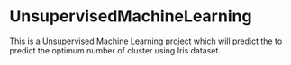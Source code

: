 # UnsupervisedMachineLearning
This is a Unsupervised Machine Learning project which will predict the to predict the optimum number of cluster using Iris dataset.
